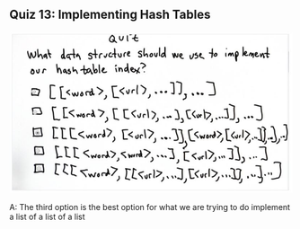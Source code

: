 ## Quiz 13: Implementing Hash Tables

![alt text](./media/quiz-13-impl-hash-table.JPG "implementing hash tables")

A: The third option is the best option for what we are trying to do implement a list of a list of a list
